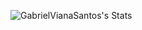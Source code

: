 ![GabrielVianaSantos's Stats](https://github-readme-stats.vercel.app/api?username=GabrielVianaSantos&theme=midnight-purple&show_icons=true&hide_border=true&count_private=false) 
